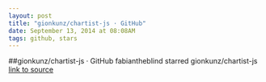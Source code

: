 ```yaml
---
layout: post
title: "gionkunz/chartist-js · GitHub"
date: September 13, 2014 at 08:08AM
tags: github, stars
---
```

##gionkunz/chartist-js · GitHub
fabiantheblind starred gionkunz/chartist-js
[link to source](http://ift.tt/1C9wrzb) 
